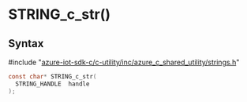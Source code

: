 # STRING_c_str()

## Syntax

\#include "[azure-iot-sdk-c/c-utility/inc/azure_c_shared_utility/strings.h](../iot-c-ref-strings-h.md)"  
```C
const char* STRING_c_str(
  STRING_HANDLE  handle
);
```

